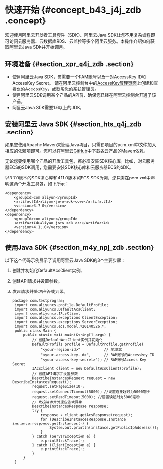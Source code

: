 # 快速开始 {#concept_b43_j4j_zdb .concept}

欢迎使用阿里云开发者工具套件（SDK）。阿里云Java SDK让您不用复杂编程即可访问云服务器、云数据库RDS、云监控等多个阿里云服务。本操作介绍如何获取阿里云Java SDK并开始调用。

## 环境准备 {#section_xpr_q4j_zdb .section}

-   使用阿里云Java SDK，您需要一个RAM账号以及一对AccessKey ID和AccessKey Secret。 请在阿里云控制台中的[AccessKey管理页面](https://usercenter.console.aliyun.com/?spm=5176.doc52740.2.3.QKZk8w#/manage/ak)上创建和查看您的AccessKey，或联系您的系统管理员。
-   使用阿里云SDK调用某个产品的API前，确保您已经在阿里云控制台开通了该产品。
-   阿里云Java SDK需要1.6以上的JDK。

## 安装阿里云 Java SDK {#section_hts_q4j_zdb .section}

如果您使用Apache Maven来管理Java项目，只需在项目的pom.xml中文件加入相应的依赖项即可。您可以在[阿里云GitHub](https://github.com/aliyun/aliyun-openapi-java-sdk)中下载各云产品的Maven依赖。

无论您要使用哪个产品的开发工具包，都必须安装SDK核心库。比如，对云服务器ECS的SDK调用，您需要安装SDK核心库和云服务器ECS的SDK。

以3.7.0版本的SDK核心库和4.11.0版本的ECS SDK为例，您只需在pom.xml中声明这两个开发工具包，如下所示：

```
<dependency>
    <groupId>com.aliyun</groupId>
    <artifactId>aliyun-java-sdk-core</artifactId>
    <version>3.7.0</version>
</dependency>
<dependency>
    <groupId>com.aliyun</groupId>
    <artifactId>aliyun-java-sdk-ecs</artifactId>
    <version>4.11.0</version>
</dependency>
```

## 使用Java SDK {#section_m4y_npj_zdb .section}

以下这个代码示例展示了调用阿里云Java SDK的3个主要步骤：

1.  创建并初始化DefaultAcsClient实例。
2.  创建API请求并设置参数。
3.  发起请求并处理应答或异常。

    ```
    package com.testprogram;
     import com.aliyuncs.profile.DefaultProfile;
     import com.aliyuncs.DefaultAcsClient;
     import com.aliyuncs.IAcsClient;
     import com.aliyuncs.exceptions.ClientException;
     import com.aliyuncs.exceptions.ServerException;
     import com.aliyuncs.ecs.model.v20140526.*;
     public class Main {
         public static void main(String[] args) {
             // 创建DefaultAcsClient实例并初始化
             DefaultProfile profile = DefaultProfile.getProfile(
                 "<your-region-id>",          // 地域ID
                 "<your-access-key-id>",      // RAM账号的AccessKey ID
                 "<your-access-key-secret>"); // RAM账号Access Key Secret
             IAcsClient client = new DefaultAcsClient(profile);
             // 创建API请求并设置参数
             DescribeInstancesRequest request = new DescribeInstancesRequest();
             request.setPageSize(10);
             request.setConnectTimeout(5000); //设置连接超时为5000毫秒
             request.setReadTimeout(5000); //设置读超时为5000毫秒
             // 发起请求并处理应答或异常
             DescribeInstancesResponse response;
             try {
                 response = client.getAcsResponse(request);
                 for (DescribeInstancesResponse.Instance instance:response.getInstances()) {
                     System.out.println(instance.getPublicIpAddress());
                 }
             } catch (ServerException e) {
                 e.printStackTrace();
             } catch (ClientException e) {
                 e.printStackTrace();
             }
         }
     }
    ```


